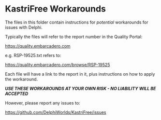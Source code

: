 # KastriFree Workarounds

The files in this folder contain instructions for *potential* workarounds for issues with Delphi.

Typically the files will refer to the report number in the Quality Portal:

  https://quality.embarcadero.com

e.g. RSP-19525.txt refers to:

  https://quality.embarcadero.com/browse/RSP-19525

Each file will have a link to the report in it, plus instructions on how to apply the workaround.

***USE THESE WORKAROUNDS AT YOUR OWN RISK - NO LIABILITY WILL BE ACCEPTED***

However, please report any issues to:

  https://github.com/DelphiWorlds/KastriFree/issues


